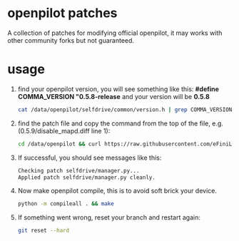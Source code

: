 openpilot patches
======

A collection of patches for modifying official openpilot, it may works with other community forks but not guaranteed.


usage
======

1. find your openpilot version, you will see something like this: **#define COMMA_VERSION "0.5.8-release** and your version will be **0.5.8**
    ```bash
    cat /data/openpilot/selfdrive/common/version.h | grep COMMA_VERSION
    ```

2. find the patch file and copy the command from the top of the file, e.g. (0.5.9/disable_mapd.diff line 1): 
    ```bash
    cd /data/openpilot && curl https://raw.githubusercontent.com/eFiniLan/openpilot-patches/master/0.5.9/disable_mapd.diff | git apply -v
    ```
3. If successful, you should see messages like this:
    ```bash
    Checking patch selfdrive/manager.py...
    Applied patch selfdrive/manager.py cleanly.
    ```

4. Now make openpilot compile, this is to avoid soft brick your device.
    ```bash
    python -m compileall . && make
    ```

5. If something went wrong, reset your branch and restart again:
    ```bash
    git reset --hard
    ```
